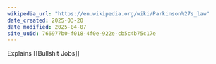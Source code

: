 ```yaml
---
wikipedia_url: "https://en.wikipedia.org/wiki/Parkinson%27s_law"
date_created: 2025-03-20
date_modified: 2025-04-07
site_uuid: 766977b0-f018-4f0e-922e-cb5c4b75c17e
---
```


Explains [[Bullshit Jobs]]